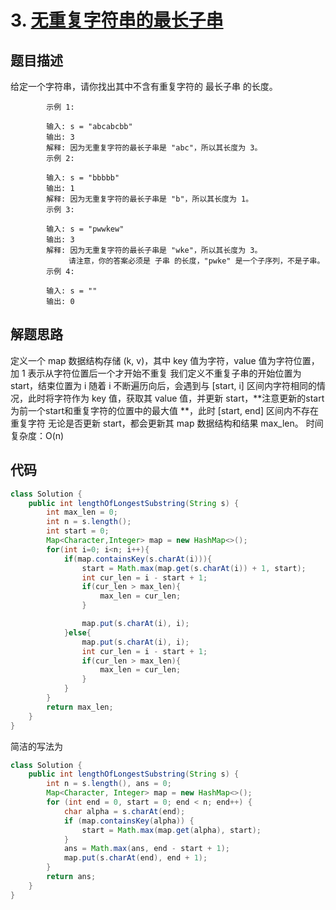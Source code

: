 # 3. [无重复字符串的最长子串](https://leetcode-cn.com/problems/longest-substring-without-repeating-characters/)

## 题目描述
给定一个字符串，请你找出其中不含有重复字符的 最长子串 的长度。

            示例 1:

            输入: s = "abcabcbb"
            输出: 3 
            解释: 因为无重复字符的最长子串是 "abc"，所以其长度为 3。
            示例 2:

            输入: s = "bbbbb"
            输出: 1
            解释: 因为无重复字符的最长子串是 "b"，所以其长度为 1。
            示例 3:

            输入: s = "pwwkew"
            输出: 3
            解释: 因为无重复字符的最长子串是 "wke"，所以其长度为 3。
                 请注意，你的答案必须是 子串 的长度，"pwke" 是一个子序列，不是子串。
            示例 4:

            输入: s = ""
            输出: 0


## 解题思路
定义一个 map 数据结构存储 (k, v)，其中 key 值为字符，value 值为字符位置，加 1 表示从字符位置后一个才开始不重复
我们定义不重复子串的开始位置为 start，结束位置为 i
随着 i 不断遍历向后，会遇到与 [start, i] 区间内字符相同的情况，此时将字符作为 key 值，获取其 value 值，并更新 start，**注意更新的start为前一个start和重复字符的位置中的最大值 **，此时 [start, end] 区间内不存在重复字符
无论是否更新 start，都会更新其 map 数据结构和结果 max_len。
时间复杂度：O(n)


## 代码
```java
class Solution {
    public int lengthOfLongestSubstring(String s) {
        int max_len = 0;
        int n = s.length();
        int start = 0;
        Map<Character,Integer> map = new HashMap<>();
        for(int i=0; i<n; i++){
            if(map.containsKey(s.charAt(i))){
                start = Math.max(map.get(s.charAt(i)) + 1, start);
                int cur_len = i - start + 1;
                if(cur_len > max_len){
                    max_len = cur_len;
                }

                map.put(s.charAt(i), i);
            }else{
                map.put(s.charAt(i), i);
                int cur_len = i - start + 1;
                if(cur_len > max_len){
                    max_len = cur_len;
                }
            }
        }
        return max_len;
    }
}
```

简洁的写法为
```java
class Solution {
    public int lengthOfLongestSubstring(String s) {
        int n = s.length(), ans = 0;
        Map<Character, Integer> map = new HashMap<>();
        for (int end = 0, start = 0; end < n; end++) {
            char alpha = s.charAt(end);
            if (map.containsKey(alpha)) {
                start = Math.max(map.get(alpha), start);
            }
            ans = Math.max(ans, end - start + 1);
            map.put(s.charAt(end), end + 1);
        }
        return ans;
    }
}
```
